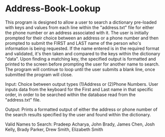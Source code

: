 # Address-Book-Lookup

This program is designed to allow a user to search a dictionary pre-loaded with keys and values from each line within the "address.txt" file for either the phone number or an address associated with it.  The user is initially prompted for their choice between an address or a phone number and then prompted to submit the FIRST and LAST name of the person who's information is being requested. If the name entered is in the required format and validated, it's then taken and compared to the keys within the dictionary "data". Upon finding a matching key, the specified output is formatted and printed to the screen before prompting the user for another name to search. The program will continue to loop until the user submits a blank line, once submitted the program will close.

Input: Choice between output types (1)Address or (2)Phone Numbers. User inputs data from the keyboard for the First and Last name in that specific order, in order to be searched within the database read from the "address.txt" file.

Output: Prints a formatted output of either the address or phone number of the search results specified by the user and found within the dictionary.

Valid Names to Search:
  Pradeep Acharya, John Brady, James Chen, Josh Kelly, Brady Parker, Drew Smith, Elizabeth Smith
